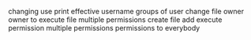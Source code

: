 
changing use
print effective username
groups of user
change file owner
owner to execute file
multiple permissions
create file 
add execute permission
multiple permissions
permissions to everybody
